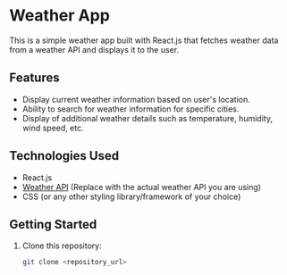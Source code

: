 # Weather App

This is a simple weather app built with React.js that fetches weather data from a weather API and displays it to the user.

## Features

- Display current weather information based on user's location.
- Ability to search for weather information for specific cities.
- Display of additional weather details such as temperature, humidity, wind speed, etc.

## Technologies Used

- React.js
- [Weather API](#) (Replace with the actual weather API you are using)
- CSS (or any other styling library/framework of your choice)

## Getting Started

1. Clone this repository:

   ```bash
   git clone <repository_url>
